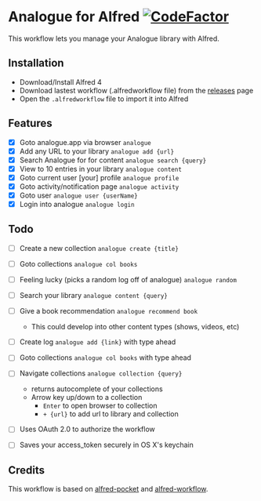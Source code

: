 Analogue for Alfred [![CodeFactor](https://www.codefactor.io/repository/github/analogue-app/alfred-analogue/badge)](https://www.codefactor.io/repository/github/analogue-app/alfred-analogue)
==============

This workflow lets you manage your Analogue library with Alfred.

## Installation
- Download/Install Alfred 4
- Download lastest workflow (.alfredworkflow file) from the [releases](https://github.com/analogue-app/alfred-analogue/releases) page
- Open the `.alfredworkflow` file to import it into Alfred

## Features

- [X] Goto analogue.app via browser `analogue`
- [X] Add any URL to your library `analogue add {url}`
- [X] Search Analogue for for content `analogue search {query}`
- [X] View to 10 entries in your library `analogue content`
- [X] Goto current user [your] profile `analogue profile`
- [X] Goto activity/notification page `analogue activity`
- [X] Goto user `analogue user {userName}`
- [X] Login into analogue `analogue login`

## Todo
- [ ] Create a new collection `analogue create {title}`
- [ ] Goto collections `analogue col books`
- [ ] Feeling lucky (picks a random log off of analogue) `analogue random`
- [ ] Search your library `analogue content {query}`
- [ ] Give a book recommendation `analogue recommend book`
    - This could develop into other content types (shows, videos, etc)
- [ ] Create log `analogue add {link}` with type ahead
- [ ] Goto collections `analogue col books` with type ahead
- [ ] Navigate collections `analogue collection {query}`
    - returns autocomplete of your collections
    - Arrow key up/down to a collection
      - `Enter` to open browser to collection
      - `+ {url}` to add url to library and collection
- [ ] Uses OAuth 2.0 to authorize the workflow
- [ ] Saves your access_token securely in OS X's keychain


## Credits

This workflow is based on [alfred-pocket](https://github.com/fniephaus/alfred-pocket) and [alfred-workflow](https://github.com/deanishe/alfred-workflow).
